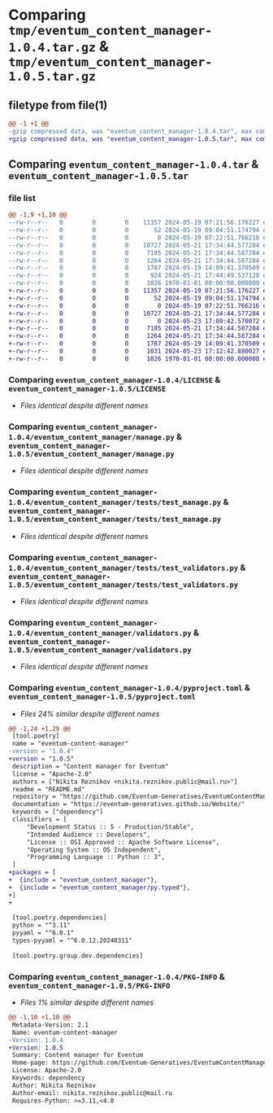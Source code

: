 # Comparing `tmp/eventum_content_manager-1.0.4.tar.gz` & `tmp/eventum_content_manager-1.0.5.tar.gz`

## filetype from file(1)

```diff
@@ -1 +1 @@
-gzip compressed data, was "eventum_content_manager-1.0.4.tar", max compression
+gzip compressed data, was "eventum_content_manager-1.0.5.tar", max compression
```

## Comparing `eventum_content_manager-1.0.4.tar` & `eventum_content_manager-1.0.5.tar`

### file list

```diff
@@ -1,9 +1,10 @@
--rw-r--r--   0        0        0    11357 2024-05-19 07:21:56.176227 eventum_content_manager-1.0.4/LICENSE
--rw-r--r--   0        0        0       52 2024-05-19 09:04:51.174794 eventum_content_manager-1.0.4/README.md
--rw-r--r--   0        0        0        0 2024-05-19 07:22:51.766216 eventum_content_manager-1.0.4/eventum_content_manager/__init__.py
--rw-r--r--   0        0        0    10727 2024-05-21 17:34:44.577284 eventum_content_manager-1.0.4/eventum_content_manager/manage.py
--rw-r--r--   0        0        0     7105 2024-05-21 17:34:44.587284 eventum_content_manager-1.0.4/eventum_content_manager/tests/test_manage.py
--rw-r--r--   0        0        0     1264 2024-05-21 17:34:44.587284 eventum_content_manager-1.0.4/eventum_content_manager/tests/test_validators.py
--rw-r--r--   0        0        0     1787 2024-05-19 14:09:41.370509 eventum_content_manager-1.0.4/eventum_content_manager/validators.py
--rw-r--r--   0        0        0      924 2024-05-21 17:44:49.537128 eventum_content_manager-1.0.4/pyproject.toml
--rw-r--r--   0        0        0     1026 1970-01-01 00:00:00.000000 eventum_content_manager-1.0.4/PKG-INFO
+-rw-r--r--   0        0        0    11357 2024-05-19 07:21:56.176227 eventum_content_manager-1.0.5/LICENSE
+-rw-r--r--   0        0        0       52 2024-05-19 09:04:51.174794 eventum_content_manager-1.0.5/README.md
+-rw-r--r--   0        0        0        0 2024-05-19 07:22:51.766216 eventum_content_manager-1.0.5/eventum_content_manager/__init__.py
+-rw-r--r--   0        0        0    10727 2024-05-21 17:34:44.577284 eventum_content_manager-1.0.5/eventum_content_manager/manage.py
+-rw-r--r--   0        0        0        0 2024-05-23 17:09:42.570072 eventum_content_manager-1.0.5/eventum_content_manager/py.typed
+-rw-r--r--   0        0        0     7105 2024-05-21 17:34:44.587284 eventum_content_manager-1.0.5/eventum_content_manager/tests/test_manage.py
+-rw-r--r--   0        0        0     1264 2024-05-21 17:34:44.587284 eventum_content_manager-1.0.5/eventum_content_manager/tests/test_validators.py
+-rw-r--r--   0        0        0     1787 2024-05-19 14:09:41.370509 eventum_content_manager-1.0.5/eventum_content_manager/validators.py
+-rw-r--r--   0        0        0     1031 2024-05-23 17:12:42.880027 eventum_content_manager-1.0.5/pyproject.toml
+-rw-r--r--   0        0        0     1026 1970-01-01 00:00:00.000000 eventum_content_manager-1.0.5/PKG-INFO
```

### Comparing `eventum_content_manager-1.0.4/LICENSE` & `eventum_content_manager-1.0.5/LICENSE`

 * *Files identical despite different names*

### Comparing `eventum_content_manager-1.0.4/eventum_content_manager/manage.py` & `eventum_content_manager-1.0.5/eventum_content_manager/manage.py`

 * *Files identical despite different names*

### Comparing `eventum_content_manager-1.0.4/eventum_content_manager/tests/test_manage.py` & `eventum_content_manager-1.0.5/eventum_content_manager/tests/test_manage.py`

 * *Files identical despite different names*

### Comparing `eventum_content_manager-1.0.4/eventum_content_manager/tests/test_validators.py` & `eventum_content_manager-1.0.5/eventum_content_manager/tests/test_validators.py`

 * *Files identical despite different names*

### Comparing `eventum_content_manager-1.0.4/eventum_content_manager/validators.py` & `eventum_content_manager-1.0.5/eventum_content_manager/validators.py`

 * *Files identical despite different names*

### Comparing `eventum_content_manager-1.0.4/pyproject.toml` & `eventum_content_manager-1.0.5/pyproject.toml`

 * *Files 24% similar despite different names*

```diff
@@ -1,24 +1,29 @@
 [tool.poetry]
 name = "eventum-content-manager"
-version = "1.0.4"
+version = "1.0.5"
 description = "Content manager for Eventum"
 license = "Apache-2.0"
 authors = ["Nikita Reznikov <nikita.reznikov.public@mail.ru>"]
 readme = "README.md"
 repository = "https://github.com/Eventum-Generatives/EventumContentManager"
 documentation = "https://eventum-generatives.github.io/Website/"
 keywords = ["dependency"]
 classifiers = [
     "Development Status :: 5 - Production/Stable",
     "Intended Audience :: Developers",
     "License :: OSI Approved :: Apache Software License",
     "Operating System :: OS Independent",
     "Programming Language :: Python :: 3",
 ]
+packages = [
+  {include = "eventum_content_manager"},
+  {include = "eventum_content_manager/py.typed"},
+]
+
 
 [tool.poetry.dependencies]
 python = "^3.11"
 pyyaml = "^6.0.1"
 types-pyyaml = "^6.0.12.20240311"
 
 [tool.poetry.group.dev.dependencies]
```

### Comparing `eventum_content_manager-1.0.4/PKG-INFO` & `eventum_content_manager-1.0.5/PKG-INFO`

 * *Files 1% similar despite different names*

```diff
@@ -1,10 +1,10 @@
 Metadata-Version: 2.1
 Name: eventum-content-manager
-Version: 1.0.4
+Version: 1.0.5
 Summary: Content manager for Eventum
 Home-page: https://github.com/Eventum-Generatives/EventumContentManager
 License: Apache-2.0
 Keywords: dependency
 Author: Nikita Reznikov
 Author-email: nikita.reznikov.public@mail.ru
 Requires-Python: >=3.11,<4.0
```

